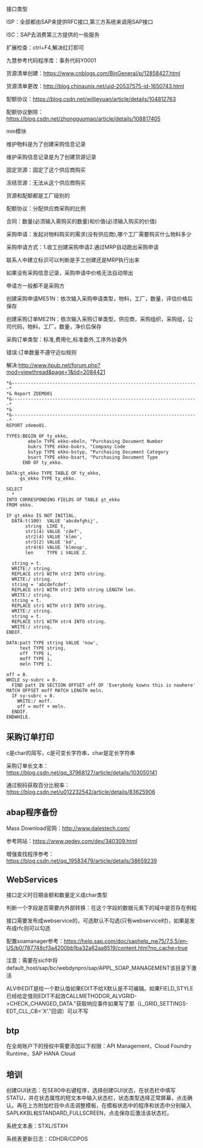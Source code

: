 接口类型

ISP：全部都由SAP来提供RFC接口,第三方系统来调用SAP接口

ISC：SAP去消费第三方提供的一些服务



扩展检查：ctrl+F4,解决红灯即可

九慧参考代码程序库：事务代码Y0001



货源清单创建：https://www.cnblogs.com/BinGeneral/p/12858427.html

货源清单更改：http://blog.chinaunix.net/uid-20537575-id-1650743.html

配额协议：https://blog.csdn.net/willieyuan/article/details/104812763

配额协议删除：https://blog.csdn.net/zhongguomao/article/details/108817405



mm模块

维护物料是为了创建采购信息记录

维护采购信息记录是为了创建货源记录

固定货源：固定了这个供应商购买

冻结货源：无法从这个供应商购买

货源和配额都是工厂级别的

配额协议：分配供应商采购的比例

合同：数量(必须输入需购买的数量)和价值(必须输入购买的价值)

采购申请：发起对物料购买的需求(没有供应商),哪个工厂需要购买什么物料多少

采购申请方式：1.收工创建采购申请2.通过MRP自动跑出采购申请

联系人中建立标识可以判断是手工创建还是MRP执行出来

如果没有采购信息记录，采购申请中价格无法自动带出

申请方一般都不是采购方

创建采购申请ME51N：依次输入采购申请类型，物料，工厂，数量，评估价格后保存

创建采购订单ME21N：依次输入采购订单类型，供应商，采购组织，采购组，公司代码，物料，工厂，数量，净价后保存

采购订单类型：标准,费用化,标准委外,工序外协委外

错误:订单数量不遵守近似规则

解决:http://www.itpub.net/forum.php?mod=viewthread&page=1&tid=2084421



```ABAP
*&---------------------------------------------------------------------*
*& Report ZDEMO01
*&---------------------------------------------------------------------*
*&
*&---------------------------------------------------------------------*
REPORT zdemo01.

TYPES:BEGIN OF ty_ekko,
        ebeln TYPE ekko-ebeln, "Purchasing Document Number
        bukrs TYPE ekko-bukrs, "Company Code
        bstyp TYPE ekko-bstyp, "Purchasing Document Category
        bsart TYPE ekko-bsart, "Purchasing Document Type
      END OF ty_ekko.

DATA:gt_ekko TYPE TABLE OF ty_ekko,
     gs_ekko TYPE ty_ekko.

SELECT
  *
INTO CORRESPONDING FIELDS OF TABLE gt_ekko
FROM ekko.

IF gt_ekko IS NOT INITIAL.
  DATA:t(100)  VALUE 'abcdefghij',
       string  LIKE t,
       str1(4) VALUE 'cdef',
       str2(4) VALUE 'klmn',
       str3(2) VALUE 'kd',
       str4(6) VALUE 'klmnop',
       len     TYPE i VALUE 2.

  string = t.
  WRITE:/ string.
  REPLACE str1 WITH str2 INTO string.
  WRITE:/ string.
  string = 'abcdefcdef'.
  REPLACE str1 WITH str2 INTO string LENGTH len.
  WRITE:/ string.
  string = t.
  REPLACE str1 WITH str3 INTO string.
  WRITE:/ string.
  string = t.
  REPLACE str1 WITH str4 INTO string.
  WRITE:/ string.
ENDIF.

DATA:patt TYPE string VALUE 'now',
     text TYPE string,
     off  TYPE i,
     moff TYPE i,
     meln TYPE i.

off = 0.
WHILE sy-subrc = 0.
  FIND patt IN SECTION OFFSET off OF 'Everybody kowns this is nowhere' MATCH OFFSET moff MATCH LENGTH meln.
  IF sy-subrc = 0.
    WRITE:/ moff.
    off = moff + meln.
  ENDIF.
ENDWHILE.
```





## 采购订单打印



c是char的简写，c是可变长字符串，char是定长字符串

采购订单长文本：https://blog.csdn.net/qq_37968127/article/details/103050141

通过税码获取百分比税率：https://blog.csdn.net/u012232542/article/details/83625906





## abap程序备份

Mass Download官网：http://www.dalestech.com/

参考网站：https://www.qedev.com/dev/340309.html



增强查找程序参考：https://blog.csdn.net/qq_19583479/article/details/38659239




## WebServices

接口定义时日期金额和数量定义成char类型

判断一个字段是否需要内外部转换：在这个字段的数据元素下的域中是否存在例程

接口需要发布成webservice的，可选默认不勾选(只有webservice时)，如果是发布成rfc则可以勾选

配置soamanager参考：https://help.sap.com/doc/saphelp_nw75/7.5.5/en-US/b0/787748cf3a4200bb1ba32a62aa8519/content.htm?no_cache=true

注意：需要在sicf中将default_host/sap/bc/webdynpro/sap/APPL_SOAP_MANAGEMENT该目录下激活

ALV中EDIT是给一个默认值如果EDIT不给X默认是不可编辑。如果FIELD_STYLE已经给定值则EDIT不起效CALLMETHODGR_ALVGRID->CHECK_CHANGED_DATA."获取响应事件如果写了那（L_GRID_SETTINGS-EDT_CLL_CB='X'."回调）可以不写


## btp

在全局账户下的授权中需要添加以下权限：API Management，Cloud Foundry Runtime，SAP HANA Cloud


## 培训

创建GUI状态：在SE80中右键程序，选择创建GUI状态，在状态栏中填写STATU，并在状态属性的短文本中输入状态栏，状态类型选择正常屏幕，点击确认。再在上方附加栏目中点击调整模板，在模板状态中的程序和状态中分别输入SAPLKKBL和STANDARD_FULLSCREEN，点击保存后激活该状态栏。

系统文本表：STXL/STXH

系统表更新日志：CDHDR/CDPOS
